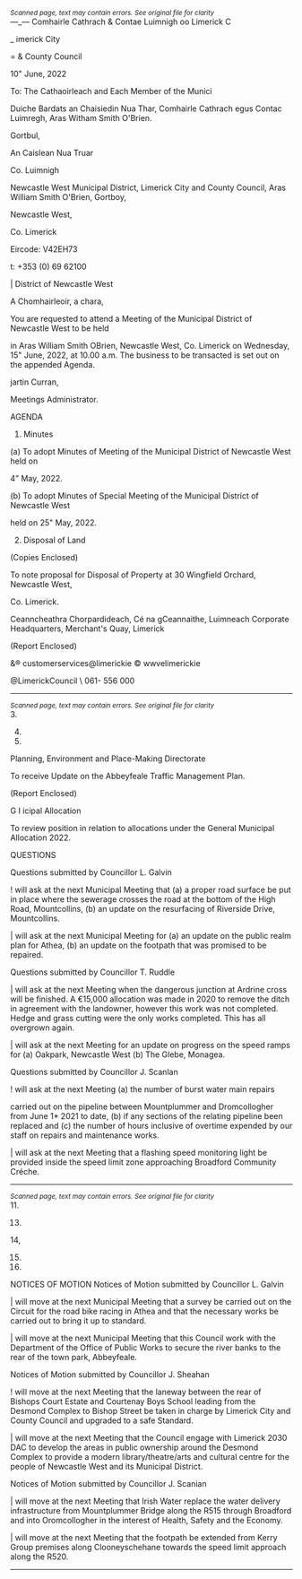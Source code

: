 *<small>Scanned page, text may contain errors. See original file for clarity</small>*  
—_— Comhairle Cathrach
& Contae Luimnigh
oo Limerick C

_ imerick City

= & County Council

10" June, 2022

To: The Cathaoirleach and Each Member of the Munici

Duiche Bardats an Chaisiedin Nua Thar,
Comhairle Cathrach egus Contac Luimregh,
Aras Witham Smith O'Brien.

Gortbul,

An Caislean Nua Truar

Co. Luimnigh

Newcastle West Municipal District,
Limerick City and County Council,
Aras William Smith O'Brien,
Gortboy,

Newcastle West,

Co. Limerick

Eircode: V42EH73

t: +353 (0) 69 62100

| District of Newcastle West

A Chomhairleoir, a chara,

You are requested to attend a Meeting of the Municipal District of Newcastle West to be held

in Aras William Smith OBrien, Newcastle West, Co. Limerick on Wednesday, 15" June, 2022,
at 10.00 a.m. The business to be transacted is set out on the appended Agenda.

jartin Curran,

Meetings Administrator.

AGENDA

1. Minutes

(a) To adopt Minutes of Meeting of the Municipal District of Newcastle West held on

4” May, 2022.

(b) To adopt Minutes of Special Meeting of the Municipal District of Newcastle West

held on 25" May, 2022.

2. Disposal of Land

(Copies Enclosed)

To note proposal for Disposal of Property at 30 Wingfield Orchard, Newcastle West,

Co. Limerick.

Ceanncheathra Chorpardideach, Cé na gCeannaithe, Luimneach
Corporate Headquarters, Merchant's Quay, Limerick

(Report Enclosed)

&® customerservices@limerickie
© wwvelimerickie

@LimerickCouncil
\ 061- 556 000

---
*<small>Scanned page, text may contain errors. See original file for clarity</small>*  
3.

4.

10.

Planning, Environment and Place-Making Directorate

To receive Update on the Abbeyfeale Traffic Management Plan.

(Report Enclosed)

G I icipal Allocation

To review position in relation to allocations under the General Municipal Allocation
2022.

QUESTIONS

Questions submitted by Councillor L. Galvin

! will ask at the next Municipal Meeting that (a) a proper road surface be put in place
where the sewerage crosses the road at the bottom of the High Road, Mountcollins,
(b) an update on the resurfacing of Riverside Drive, Mountcollins.

| will ask at the next Municipal Meeting for (a) an update on the public realm plan for
Athea, (b) an update on the footpath that was promised to be repaired.

Questions submitted by Councillor T. Ruddle

| will ask at the next Meeting when the dangerous junction at Ardrine cross will be
finished. A €15,000 allocation was made in 2020 to remove the ditch in agreement
with the landowner, however this work was not completed. Hedge and grass
cutting were the only works completed. This has all overgrown again.

| will ask at the next Meeting for an update on progress on the speed ramps for (a)
Oakpark, Newcastle West (b) The Glebe, Monagea.

Questions submitted by Councillor J. Scanlan

! will ask at the next Meeting (a) the number of burst water main repairs

carried out on the pipeline between Mountplummer and Dromcollogher from June
1* 2021 to date, (b) if any sections of the relating pipeline been replaced and (c) the
number of hours inclusive of overtime expended by our staff on repairs and
maintenance works.

| will ask at the next Meeting that a flashing speed monitoring light be provided
inside the speed limit zone approaching Broadford Community Créche.

---
*<small>Scanned page, text may contain errors. See original file for clarity</small>*  
11.

13.

14,

15.

16.

NOTICES OF MOTION
Notices of Motion submitted by Councillor L. Galvin

| will move at the next Municipal Meeting that a survey be carried out on the Circuit
for the road bike racing in Athea and that the necessary works be carried out to bring
it up to standard.

| will move at the next Municipal Meeting that this Council work with the Department
of the Office of Public Works to secure the river banks to the rear of the town park,
Abbeyfeale.

Notices of Motion submitted by Councillor J. Sheahan

! will move at the next Meeting that the laneway between the rear of Bishops Court
Estate and Courtenay Boys School leading from the Desmond Complex to Bishop
Street be taken in charge by Limerick City and County Council and upgraded to a safe
Standard.

| will move at the next Meeting that the Council engage with Limerick 2030 DAC to
develop the areas in public ownership around the Desmond Complex to provide a
modern library/theatre/arts and cultural centre for the people of Newcastle West and
its Municipal District.

Notices of Motion submitted by Councillor J. Scanian

| will move at the next Meeting that Irish Water replace the water delivery
infrastructure from Mountplummer Bridge along the R515 through Broadford and into
Oromcollogher in the interest of Health, Safety and the Economy.

| will move at the next Meeting that the footpath be extended from Kerry Group
premises along Clooneyschehane towards the speed limit approach along the R520.

---
